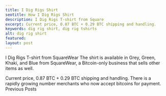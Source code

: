 ```yaml
---
title: I Dig Rigs Shirt
seotitle: How I Dig Rigs Shirt
description: I Dig Rigs T-shirt from Square
excerpt: Current price, 0.87 BTC + 0.29 BTC shipping and handling.
keywords: dig rig shirt, dig rig tshirts
alt: dig rig shirt
featured: 
layout: post
---
```

I Dig Rigs T-shirt from SquareWear
The shirt is available in Grey, Green, Khaki, and Blue from SquareWear, a Bitcoin-only business that sells other items as well.

Current price, 0.87 BTC + 0.29 BTC shipping and handling.
There is a rapidly growing number merchants who now accept bitcoins for payment.
Previous Posts
